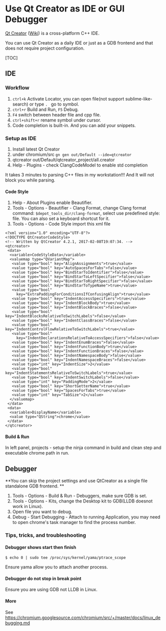# Use Qt Creator as IDE or GUI Debugger

[Qt Creator](https://www.qt.io/ide/)
([Wiki](https://en.wikipedia.org/wiki/Qt_Creator)) is a cross-platform C++ IDE.

You can use Qt Creator as a daily IDE or just as a GDB frontend and that does
not require project configuration.

[TOC]

## IDE

### Workflow

1. `ctrl+k` Activate Locator, you can open file(not support sublime-like-search)
   or type `. ` go to symbol.
2. `ctrl+r` Build and Run, `F5` Debug.
3. `F4` switch between header file and cpp file.
4. `ctrl+shift+r` rename symbol under cursor.
5. Code completion is built-in. And you can add your snippets.

### Setup as IDE

1. Install latest Qt Creator
2. under chromium/src `gn gen out/Default --ide=qtcreator`
3. qtcreator out/Default/qtcreator_project/all.creator
4. Help - Plugins - check ClangCodeModel to enable std completion

It takes 3 minutes to parsing C++ files in my workstation!!! And It will not
block you while parsing.

#### Code Style

1. Help - About Plugins enable Beautifier.
2. Tools - Options - Beautifier - Clang Format,
   change Clang format command: `$depot_tools_dir/clang-format`, select use
   predefined style: file. You can also set a keyboard shortcut for it.
3. Tools - Options - Code Style import this xml file

```
<?xml version="1.0" encoding="UTF-8"?>
<!DOCTYPE QtCreatorCodeStyle>
<!-- Written by QtCreator 4.2.1, 2017-02-08T19:07:34. -->
<qtcreator>
 <data>
  <variable>CodeStyleData</variable>
  <valuemap type="QVariantMap">
   <value type="bool" key="AlignAssignments">true</value>
   <value type="bool" key="AutoSpacesForTabs">false</value>
   <value type="bool" key="BindStarToIdentifier">false</value>
   <value type="bool" key="BindStarToLeftSpecifier">false</value>
   <value type="bool" key="BindStarToRightSpecifier">false</value>
   <value type="bool" key="BindStarToTypeName">true</value>
   <value type="bool"
     key="ExtraPaddingForConditionsIfConfusingAlign">true</value>
   <value type="bool" key="IndentAccessSpecifiers">true</value>
   <value type="bool" key="IndentBlockBody">true</value>
   <value type="bool" key="IndentBlockBraces">false</value>
   <value type="bool" key="IndentBlocksRelativeToSwitchLabels">false</value>
   <value type="bool" key="IndentClassBraces">false</value>
   <value type="bool" key="IndentControlFlowRelativeToSwitchLabels">true</value>
   <value type="bool"
     key="IndentDeclarationsRelativeToAccessSpecifiers">false</value>
   <value type="bool" key="IndentEnumBraces">false</value>
   <value type="bool" key="IndentFunctionBody">true</value>
   <value type="bool" key="IndentFunctionBraces">false</value>
   <value type="bool" key="IndentNamespaceBody">false</value>
   <value type="bool" key="IndentNamespaceBraces">false</value>
   <value type="int" key="IndentSize">2</value>
   <value type="bool" key="IndentStatementsRelativeToSwitchLabels">true</value>
   <value type="bool" key="IndentSwitchLabels">false</value>
   <value type="int" key="PaddingMode">2</value>
   <value type="bool" key="ShortGetterName">true</value>
   <value type="bool" key="SpacesForTabs">true</value>
   <value type="int" key="TabSize">2</value>
  </valuemap>
 </data>
 <data>
  <variable>DisplayName</variable>
  <value type="QString">chrome</value>
 </data>
</qtcreator>
```

#### Build & Run

In left panel, projects - setup the ninja command in build and clean step and
executable chrome path in run.

## Debugger

**You can skip the project settings and use QtCreator as a single file
standalone GDB frontend. **

1. Tools - Options - Build & Run - Debuggers, make sure GDB is set.
2. Tools - Options - Kits, change the Desktop kit to GDB(LLDB doesnot work in
  Linux).
3. Open file you want to debug.
4. Debug - Start Debugging - Attach to running Application, you may need to
  open chrome's task manager to find the process number.

### Tips, tricks, and troubleshooting

#### Debugger shows start then finish

```
$ echo 0 | sudo tee /proc/sys/kernel/yama/ptrace_scope
```

Ensure yama allow you to attach another process.

#### Debugger do not stop in break point

Ensure you are using GDB not LLDB in Linux.

#### More

See
https://chromium.googlesource.com/chromium/src/+/master/docs/linux_debugging.md
